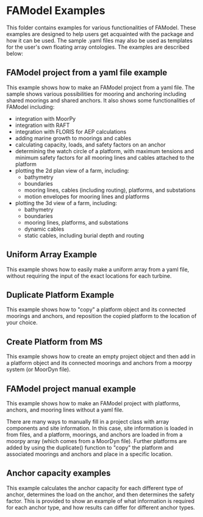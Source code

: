 # FAModel Examples

This folder contains examples for various functionalities of FAModel.
These examples are designed to help users get acquainted with the package and how it can be used.
The sample .yaml files may also be used as templates for the user's own floating array ontologies.
The examples are described below:

## FAModel project from a yaml file example
This example shows how to make an FAModel project from a yaml file. The sample shows various possibilities for mooring and anchoring including shared moorings and shared anchors. It also shows some functionalities of FAModel including:
- integration with MoorPy
- integration with RAFT
- integration with FLORIS for AEP calculations
- adding marine growth to moorings and cables
- calculating capacity, loads, and safety factors on an anchor
- determining the watch circle of a platform, with maximum tensions and minimum safety factors for all mooring lines and cables attached to the platform
- plotting the 2d plan view of a farm, including: 
    - bathymetry
    - boundaries 
    - mooring lines, cables (including routing), platforms, and substations
    - motion envelopes for mooring lines and platforms
- plotting the 3d view of a farm, including: 
    - bathymetry
    - boundaries
    - mooring lines, platforms, and substations
    - dynamic cables
    - static cables, including burial depth and routing


## Uniform Array Example
This example shows how to easily make a uniform array from a yaml file, without requiring the input of the exact locations for each turbine. 

## Duplicate Platform Example
This example shows how to "copy" a platform object and its connected moorings and anchors, and reposition the copied platform to the location of your choice.

## Create Platform from MS
This example shows how to create an empty project object and then add in a platform object and its connected moorings and anchors from a moorpy system (or MoorDyn file).

## FAModel project manual example
This example shows how to make an FAModel project with platforms, anchors, and mooring lines without a yaml file. 

There are many ways to manually fill in a project class with array components and site information.
In this case, site information is loaded in from files, and a platform, moorings, and anchors are loaded in from a moorpy array (which comes from a MoorDyn file). Further platforms are added by using the duplicate() function to "copy" the platform and associated moorings and anchors and place in a specific location.

## Anchor capacity examples
This example calculates the anchor capacity for each different type of anchor, determines the load on the anchor, and then determines the safety factor. 
This is provided to show an example of what information is required for each anchor type, and how results can differ for different anchor types.